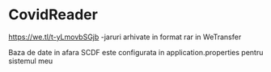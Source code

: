 # CovidReader

https://we.tl/t-yLmovbSGjb -jaruri arhivate in format rar in WeTransfer

Baza de date in afara SCDF este configurata in application.properties pentru sistemul meu
